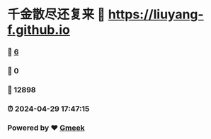 # 千金散尽还复来 :link: https://liuyang-f.github.io 
### :page_facing_up: [6](https://liuyang-f.github.io/tag.html) 
### :speech_balloon: 0 
### :hibiscus: 12898 
### :alarm_clock: 2024-04-29 17:47:15 
### Powered by :heart: [Gmeek](https://github.com/Meekdai/Gmeek)
